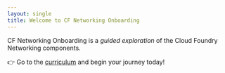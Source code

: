 ```yaml
---
layout: single
title: Welcome to CF Networking Onboarding
---
```


CF Networking Onboarding is a _guided exploration_ of the Cloud Foundry
Networking components.

👉 Go to the
[curriculum](/curriculum/)
and begin your journey today!
